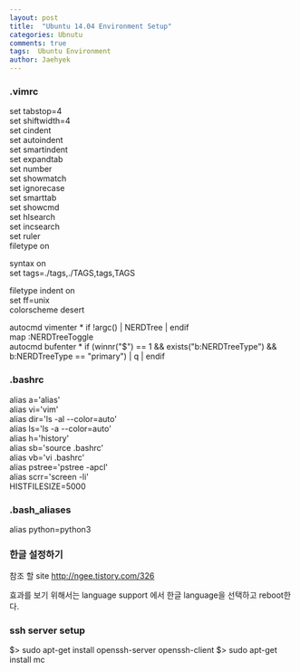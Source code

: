 ```yaml
---
layout: post
title:  "Ubuntu 14.04 Environment Setup"
categories: Ubnutu
comments: true
tags:  Ubuntu Environment 
author: Jaehyek
---
```


### .vimrc

set tabstop=4 <br/>
set shiftwidth=4 <br/>
set cindent <br/>
set autoindent <br/>
set smartindent <br/>
set expandtab <br/>
set number <br/>
set showmatch <br/>
set ignorecase <br/>
set smarttab <br/>
set showcmd <br/>
set hlsearch <br/>
set incsearch <br/>
set ruler <br/>
filetype on <br/>

syntax on <br/>
set tags=./tags,./TAGS,tags,TAGS <br/>

filetype indent on <br/>
set ff=unix <br/>
colorscheme desert <br/>

autocmd vimenter * if !argc() | NERDTree | endif <br/>
map <C-n> :NERDTreeToggle<CR> <br/>
autocmd bufenter * if (winnr("$") == 1 && exists("b:NERDTreeType") && b:NERDTreeType == "primary") | q | endif <br/>


### .bashrc

alias a='alias' <br/>
alias vi='vim' <br/>
alias dir='ls -al --color=auto' <br/>
alias ls='ls -a --color=auto' <br/>
alias h='history' <br/>
alias sb='source .bashrc' <br/>
alias vb='vi .bashrc' <br/>
alias pstree='pstree -apcl' <br/>
alias scrr='screen -li' <br/>
HISTFILESIZE=5000 <br/>

### .bash_aliases

alias python=python3

### 한글 설정하기 <br/>
참조 할 site <http://ngee.tistory.com/326>

효과를 보기 위해서는  language support 에서 한글 language을 선택하고 reboot한다. 


### ssh server setup

$> sudo apt-get install openssh-server openssh-client
$> sudo apt-get install mc

